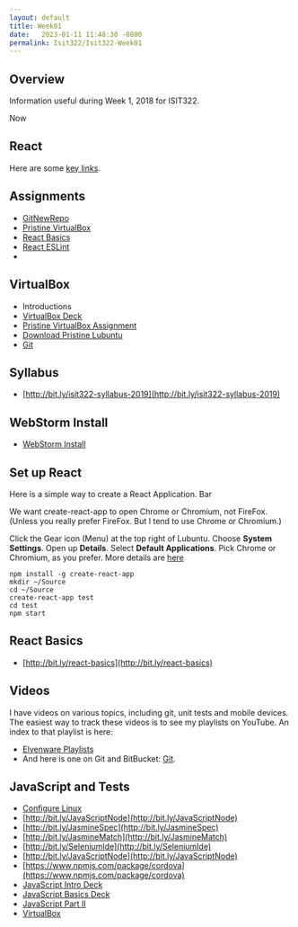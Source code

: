 ```yaml
---
layout: default
title: Week01
date:   2023-01-11 11:48:30 -0800
permalink: Isit322/Isit322-Week01
---
```


## Overview

Information useful during Week 1, 2018 for ISIT322.

Now

## React

Here are some [key links][react-links].

[react-links]: /javascript-guide/JavaScriptReact.html#react-links

## Assignments

- [GitNewRepo](/teach/assignments/GitNewRepo.html)
- [Pristine VirtualBox](#virtualbox)
- [React Basics](/teach/assignments/react/ReactBasics.html)
- [React ESLint](/teach/assignments/react/ReactEsLint.html)
-

## VirtualBox


- Introductions
- [VirtualBox Deck](http://bit.ly/1at2JZ2)
- [Pristine VirtualBox Assignment](/teach/assignments/PristineVirtualBox.html)
- [Download Pristine Lubuntu](/teach/assignments/PristineVirtualBox.html#install-pristine-lubuntu)
- [Git][git]

## Syllabus

* [http://bit.ly/isit322-syllabus-2019](http://bit.ly/isit322-syllabus-2019)

## WebStorm Install

- [WebStorm Install][ws-inst]

[ws-inst]: /teach/assignments/WebStormInstall.html

## Set up React

Here is a simple way to create a React Application. Bar

We want create-react-app to open Chrome or Chromium, not FireFox. (Unless you really prefer FireFox. But I tend to use Chrome or Chromium.)

Click the Gear icon (Menu) at the top right of Lubuntu. Choose **System Settings**. Open up **Details**. Select **Default Applications**. Pick Chrome or Chromium, as you prefer. More details are [here](https://help.ubuntu.com/stable/ubuntu-help/net-default-browser.html)

```
npm install -g create-react-app
mkdir ~/Source
cd ~/Source
create-react-app test
cd test
npm start
```

## React Basics

- [http://bit.ly/react-basics](http://bit.ly/react-basics)

## Videos

I have videos on various topics, including git, unit tests and mobile devices. The easiest way to track these videos is to see my playlists on YouTube. An index to that playlist is here:

* [Elvenware Playlists][elf-playlist]
* And here is one on Git and BitBucket: [Git](http://youtu.be/HCoC3FbdcQk).

## JavaScript and Tests

- [Configure Linux][configure-linux]
- [http://bit.ly/JavaScriptNode](http://bit.ly/JavaScriptNode)
- [http://bit.ly/JasmineSpec](http://bit.ly/JasmineSpec)
- [http://bit.ly/JasmineMatch](http://bit.ly/JasmineMatch)
- [http://bit.ly/SeleniumIde](http://bit.ly/SeleniumIde)
- [http://bit.ly/JavaScriptNode](http://bit.ly/JavaScriptNode)
- [https://www.npmjs.com/package/cordova](https://www.npmjs.com/package/cordova)
- [JavaScript Intro Deck](http://bit.ly/1ilT1tk)
- [JavaScript Basics Deck](http://bit.ly/OPDg3s)
- [JavaScript Part II](http://bit.ly/JavaScriptPartII)
- [VirtualBox](http://bit.ly/1at2JZ2)

<!--       -->
<!-- links -->
<!--       -->

[elf-playlist]: /tools/Videos.html#playlists
[configure-linux]: /os-guide/linux/ConfigureLinux.html
[git]: /git-guide
